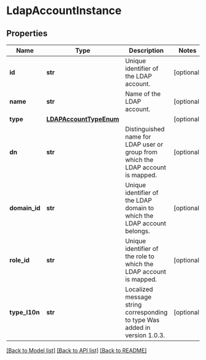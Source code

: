 # LdapAccountInstance

## Properties
Name | Type | Description | Notes
------------ | ------------- | ------------- | -------------
**id** | **str** | Unique identifier of the LDAP account. | [optional] 
**name** | **str** | Name of the LDAP account. | [optional] 
**type** | [**LDAPAccountTypeEnum**](LDAPAccountTypeEnum.md) |  | [optional] 
**dn** | **str** | Distinguished name for LDAP user or group from which the LDAP account is mapped. | [optional] 
**domain_id** | **str** | Unique identifier of the LDAP domain to which the LDAP account belongs. | [optional] 
**role_id** | **str** | Unique identifier of the role to which the LDAP account is mapped. | [optional] 
**type_l10n** | **str** | Localized message string corresponding to type Was added in version 1.0.3. | [optional] 

[[Back to Model list]](../README.md#documentation-for-models) [[Back to API list]](../README.md#documentation-for-api-endpoints) [[Back to README]](../README.md)



